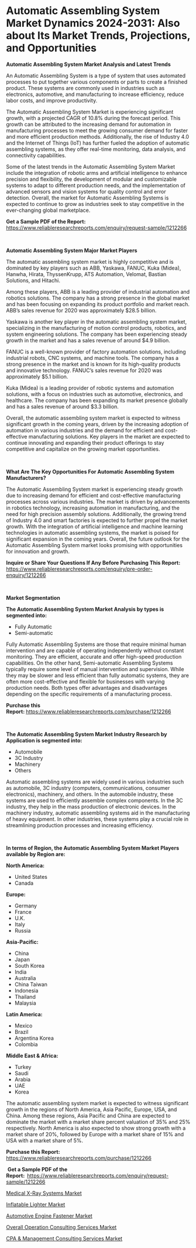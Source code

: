 <p><h1>Automatic Assembling System Market Dynamics 2024-2031: Also about Its Market Trends, Projections, and Opportunities</h1></p><p><strong>Automatic Assembling System Market Analysis and Latest Trends</strong></p>
<p><p>An Automatic Assembling System is a type of system that uses automated processes to put together various components or parts to create a finished product. These systems are commonly used in industries such as electronics, automotive, and manufacturing to increase efficiency, reduce labor costs, and improve productivity.</p><p>The Automatic Assembling System Market is experiencing significant growth, with a projected CAGR of 10.8% during the forecast period. This growth can be attributed to the increasing demand for automation in manufacturing processes to meet the growing consumer demand for faster and more efficient production methods. Additionally, the rise of Industry 4.0 and the Internet of Things (IoT) has further fueled the adoption of automatic assembling systems, as they offer real-time monitoring, data analysis, and connectivity capabilities.</p><p>Some of the latest trends in the Automatic Assembling System Market include the integration of robotic arms and artificial intelligence to enhance precision and flexibility, the development of modular and customizable systems to adapt to different production needs, and the implementation of advanced sensors and vision systems for quality control and error detection. Overall, the market for Automatic Assembling Systems is expected to continue to grow as industries seek to stay competitive in the ever-changing global marketplace.</p></p>
<p><strong>Get a Sample PDF of the Report:&nbsp;</strong> <a href="https://www.reliableresearchreports.com/enquiry/request-sample/1212266">https://www.reliableresearchreports.com/enquiry/request-sample/1212266</a></p>
<p>&nbsp;</p>
<p><strong>Automatic Assembling System Major Market Players</strong></p>
<p><p>The automatic assembling system market is highly competitive and is dominated by key players such as ABB, Yaskawa, FANUC, Kuka (Midea), Hanwha, Hirata, ThyssenKrupp, ATS Automation, Velomat, Bastian Solutions, and Hitachi.</p><p>Among these players, ABB is a leading provider of industrial automation and robotics solutions. The company has a strong presence in the global market and has been focusing on expanding its product portfolio and market reach. ABB’s sales revenue for 2020 was approximately $28.5 billion.</p><p>Yaskawa is another key player in the automatic assembling system market, specializing in the manufacturing of motion control products, robotics, and system engineering solutions. The company has been experiencing steady growth in the market and has a sales revenue of around $4.9 billion.</p><p>FANUC is a well-known provider of factory automation solutions, including industrial robots, CNC systems, and machine tools. The company has a strong presence in the market and is known for its high-quality products and innovative technology. FANUC’s sales revenue for 2020 was approximately $5.1 billion.</p><p>Kuka (Midea) is a leading provider of robotic systems and automation solutions, with a focus on industries such as automotive, electronics, and healthcare. The company has been expanding its market presence globally and has a sales revenue of around $3.3 billion.</p><p>Overall, the automatic assembling system market is expected to witness significant growth in the coming years, driven by the increasing adoption of automation in various industries and the demand for efficient and cost-effective manufacturing solutions. Key players in the market are expected to continue innovating and expanding their product offerings to stay competitive and capitalize on the growing market opportunities.</p></p>
<p>&nbsp;</p>
<p><strong>What Are The Key Opportunities For Automatic Assembling System Manufacturers?</strong></p>
<p><p>The Automatic Assembling System market is experiencing steady growth due to increasing demand for efficient and cost-effective manufacturing processes across various industries. The market is driven by advancements in robotics technology, increasing automation in manufacturing, and the need for high precision assembly solutions. Additionally, the growing trend of Industry 4.0 and smart factories is expected to further propel the market growth. With the integration of artificial intelligence and machine learning technologies in automatic assembling systems, the market is poised for significant expansion in the coming years. Overall, the future outlook for the Automatic Assembling System market looks promising with opportunities for innovation and growth.</p></p>
<p><strong>Inquire or Share Your Questions If Any Before Purchasing This Report:</strong> <a href="https://www.reliableresearchreports.com/enquiry/pre-order-enquiry/1212266">https://www.reliableresearchreports.com/enquiry/pre-order-enquiry/1212266</a></p>
<p>&nbsp;</p>
<p><strong>Market Segmentation</strong></p>
<p><strong>The Automatic Assembling System Market Analysis by types is segmented into:</strong></p>
<p><ul><li>Fully Automatic</li><li>Semi-automatic</li></ul></p>
<p><p>Fully Automatic Assembling Systems are those that require minimal human intervention and are capable of operating independently without constant monitoring. They are efficient, accurate and offer high-speed production capabilities. On the other hand, Semi-automatic Assembling Systems typically require some level of manual intervention and supervision. While they may be slower and less efficient than fully automatic systems, they are often more cost-effective and flexible for businesses with varying production needs. Both types offer advantages and disadvantages depending on the specific requirements of a manufacturing process.</p></p>
<p><strong>Purchase this Report:&nbsp;</strong><a href="https://www.reliableresearchreports.com/purchase/1212266">https://www.reliableresearchreports.com/purchase/1212266</a></p>
<p>&nbsp;</p>
<p><strong>The Automatic Assembling System Market Industry Research by Application is segmented into:</strong></p>
<p><ul><li>Automobile</li><li>3C Industry</li><li>Machinery</li><li>Others</li></ul></p>
<p><p>Automatic assembling systems are widely used in various industries such as automobile, 3C industry (computers, communications, consumer electronics), machinery, and others. In the automobile industry, these systems are used to efficiently assemble complex components. In the 3C industry, they help in the mass production of electronic devices. In the machinery industry, automatic assembling systems aid in the manufacturing of heavy equipment. In other industries, these systems play a crucial role in streamlining production processes and increasing efficiency.</p></p>
<p>&nbsp;</p>
<p><strong>In terms of Region, the Automatic Assembling System Market Players available by Region are:</strong></p>
<p>
    <p> <strong> North America: </strong>
        <ul>
            <li>United States</li>
            <li>Canada</li>
        </ul>
        </p> 
    <p> <strong> Europe: </strong>
        <ul>
            <li>Germany</li>
            <li>France</li>
            <li>U.K.</li>
            <li>Italy</li>
            <li>Russia</li>
        </ul>
        </p> 
    <p> <strong> Asia-Pacific: </strong>
        <ul>
            <li>China</li>
            <li>Japan</li>
            <li>South Korea</li>
            <li>India</li>
            <li>Australia</li>
            <li>China Taiwan</li>
            <li>Indonesia</li>
            <li>Thailand</li>
            <li>Malaysia</li>
        </ul>
        </p> 
    <p> <strong> Latin America: </strong>
        <ul>
            <li>Mexico</li>
            <li>Brazil</li>
            <li>Argentina Korea</li>
            <li>Colombia</li>
        </ul>
        </p> 
    <p> <strong> Middle East & Africa: </strong>
        <ul>
            <li>Turkey</li>
            <li>Saudi</li>
            <li>Arabia</li>
            <li>UAE</li>
            <li>Korea</li>
        </ul>
    </p>
    </p>
<p><p>The automatic assembling system market is expected to witness significant growth in the regions of North America, Asia Pacific, Europe, USA, and China. Among these regions, Asia Pacific and China are expected to dominate the market with a market share percent valuation of 35% and 25% respectively. North America is also expected to show strong growth with a market share of 20%, followed by Europe with a market share of 15% and USA with a market share of 5%.</p></p>
<p><strong>Purchase this Report: </strong><a href="https://www.reliableresearchreports.com/purchase/1212266">https://www.reliableresearchreports.com/purchase/1212266</a></p>
<p>&nbsp;<strong>Get a Sample PDF of the Report:&nbsp;&nbsp;</strong><a href="https://www.reliableresearchreports.com/enquiry/request-sample/1212266">https://www.reliableresearchreports.com/enquiry/request-sample/1212266</a></p>
<p><strong></strong></p>
<p><p><a href="https://github.com/julyju69/Market-Research-Report-List-2/blob/main/medical-x-ray-systems-market.md">Medical X-Ray Systems Market</a></p><p><a href="https://github.com/nathandecarvalho/Market-Research-Report-List-2/blob/main/inflatable-lighter-market.md">Inflatable Lighter Market</a></p><p><a href="https://medium.com/@elzaziemann1943/automotive-engine-fastener-market-furnishes-information-on-market-share-market-trends-and-market-20f5b0e47f4b">Automotive Engine Fastener Market</a></p><p><a href="https://medium.com/@elzaziemann1943/overall-operation-consulting-services-market-analysis-its-cagr-market-segmentation-and-global-c9c4b9805a5a">Overall Operation Consulting Services Market</a></p><p><a href="https://medium.com/@elzaziemann1943/cpa-amp-management-consulting-services-market-size-and-market-trends-complete-industry-overview-cef2cb80e78f">CPA & Management Consulting Services Market</a></p></p>